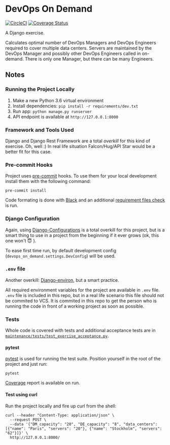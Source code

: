 # DevOps On Demand

[![CircleCI](https://circleci.com/gh/mislavcimpersak/devops-on-demand/tree/master.svg?style=svg)](https://circleci.com/gh/mislavcimpersak/devops-on-demand/tree/master)
[![Coverage Status](https://coveralls.io/repos/github/mislavcimpersak/devops-on-demand/badge.svg?branch=master)](https://coveralls.io/github/mislavcimpersak/devops-on-demand?branch=master)

A Django exercise.

Calculates optimal number of DevOps Managers and DevOps Engineers required to cover multiple data centers.
Servers are maintained by the DevOps Manager and possibly other DevOps Engineers called in on-demand. There is only one Manager, but there can be many Engineers.

## Notes

### Running the Project Locally

1. Make a new Python 3.6 virtual environment
2. Install dependencies: `pip install -r requirements/dev.txt`
3. Run app: `python manage.py runserver`
4. API endpoint is available at `http://127.0.0.1:8000`

### Framework and Tools Used

Django and Django Rest Framework are a total _overkill_ for this kind of exercise. Oh, well :)
In real life situation Falcon/Hug/API Star would be a better fit for this case.

### Pre-commit Hooks

Project uses [pre-commit](https://github.com/pre-commit/pre-commit) hooks. To use them for your local development install them with the following command:

```
pre-commit install
```

Code formating is done with [Black](https://github.com/ambv/black) and an additional [requirement files check](https://github.com/pre-commit/pre-commit-hooks) is run.

### Django Configuration

Again, using [Django-Configurations](https://github.com/jazzband/django-configurations) is a total overkill for this project, but is a smart thing to use in a project from the beginning if it ever grows (ok, this one won't 😇 ).

To ease first time run, by default development config (`devops_on_demand.settings.DevConfig`) will be used.

### `.env` file

Another overkill: [Django-environ](https://github.com/joke2k/django-environ/), but a smart practice.

All required environment variables for the project are available in `.env` file.
`.env` file is included in this repo, but in a real life scenario this file should not be commited to VCS. It is commited in this repo to get the person who is running the code in front of a working project as soon as possible.

### Tests

Whole code is covered with tests and additional acceptance tests are in [`maintenance/tests/test_exercise_acceptance.py`](maintenance/tests/test_exercise_acceptance.py).

#### pytest

[pytest](https://docs.pytest.org/en/latest/) is used for running the test suite. Position yourself in the root of the project and just run:

```
pytest
```

[Coverage](https://coverage.readthedocs.io/en/coverage-4.5.1a/) report is available on run.

#### Test using curl

Run the project locally and fire up curl from the shell:

```
curl --header "Content-Type: application/json" \
  --request POST \
  --data '{"DM_capacity": "20", "DE_capacity": "8", "data_centers": [{"name": "Paris", "servers": "20"}, {"name": "Stockholm", "servers": "62"}]}' \
  http://127.0.0.1:8000/

```

